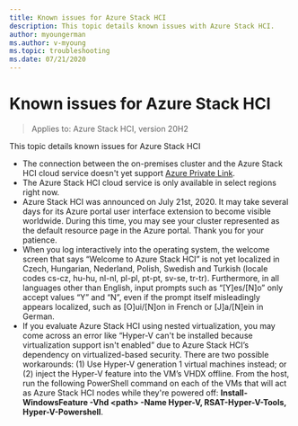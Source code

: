 ```yaml
---
title: Known issues for Azure Stack HCI
description: This topic details known issues with Azure Stack HCI.
author: myoungerman
ms.author: v-myoung
ms.topic: troubleshooting
ms.date: 07/21/2020
---
```


# Known issues for Azure Stack HCI

>Applies to: Azure Stack HCI, version 20H2

This topic details known issues for Azure Stack HCI

- The connection between the on-premises cluster and the Azure Stack HCI cloud service doesn't yet support [Azure Private Link](https://azure.microsoft.com/services/private-link).
- The Azure Stack HCI cloud service is only available in select regions right now.
- Azure Stack HCI was announced on July 21st, 2020. It may take several days for its Azure portal user interface extension to become visible worldwide. During this time, you may see your cluster represented as the default resource page in the Azure portal. Thank you for your patience.
- When you log interactively into the operating system, the welcome screen that says “Welcome to Azure Stack HCI” is not yet localized in Czech, Hungarian, Nederland, Polish, Swedish and Turkish (locale codes cs-cz, hu-hu, nl-nl, pl-pl, pt-pt, sv-se, tr-tr). Furthermore, in all languages other than English, input prompts such as “[Y]es/[N]o” only accept values “Y” and “N”, even if the prompt itself misleadingly appears localized, such as [O]ui/[N]on in French or [J]a/[N]ein in German.
- If you evaluate Azure Stack HCI using nested virtualization, you may come across an error like “Hyper-V can't be installed because virtualization support isn't enabled” due to Azure Stack HCI’s dependency on virtualized-based security. There are two possible workarounds: (1) Use Hyper-V generation 1 virtual machines instead; or (2) inject the Hyper-V feature into the VM’s VHDX offline. From the host, run the following PowerShell command on each of the VMs that will act as Azure Stack HCI nodes while they're powered off: **Install-WindowsFeature -Vhd \<path> -Name Hyper-V, RSAT-Hyper-V-Tools, Hyper-V-Powershell**.
